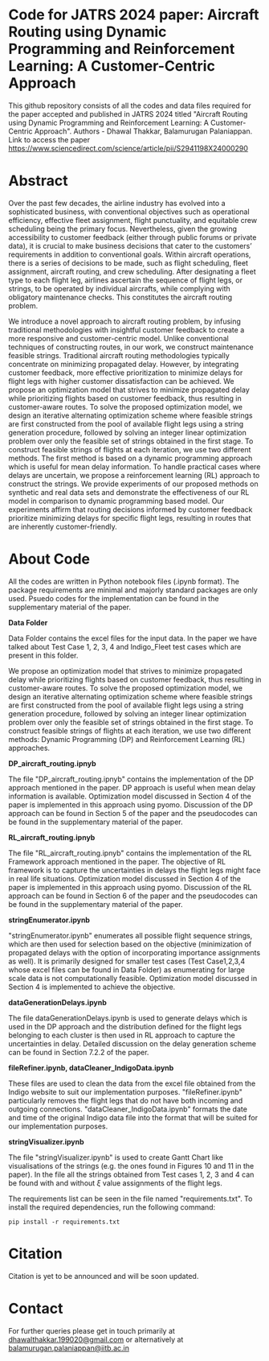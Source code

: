 # **Code for JATRS 2024 paper: Aircraft Routing using Dynamic Programming and Reinforcement Learning: A Customer-Centric Approach**
This github repository consists of all the codes and data files required for the paper accepted and published in JATRS 2024 titled "Aircraft Routing using Dynamic Programming and Reinforcement Learning: A Customer-Centric Approach". Authors - Dhawal Thakkar, Balamurugan Palaniappan. Link to access the paper https://www.sciencedirect.com/science/article/pii/S2941198X24000290

# **Abstract**

Over the past few decades, the airline industry has evolved into a sophisticated business, with conventional objectives such as operational efficiency, effective fleet assignment, flight punctuality, and equitable crew scheduling being the primary focus. Nevertheless, given the growing accessibility to customer feedback (either through public forums or private data), it is crucial to make business decisions that cater to the customers’ requirements in addition to conventional goals. Within aircraft operations, there is a series of decisions to be made, such as flight scheduling, fleet assignment, aircraft routing, and crew scheduling. After designating a fleet type to each flight leg, airlines ascertain the sequence of flight legs, or strings, to be operated by individual aircrafts, while complying with obligatory maintenance checks. This constitutes the aircraft routing problem.

We introduce a novel approach to aircraft routing problem, by infusing traditional methodologies with insightful customer feedback to create a more responsive and customer-centric model. Unlike conventional techniques of constructing routes, in our work, we construct maintenance feasible strings. Traditional aircraft routing methodologies typically concentrate on minimizing propagated delay. However, by integrating customer feedback, more effective prioritization to minimize delays for flight legs with higher customer dissatisfaction can be achieved. We propose an optimization model that strives to minimize propagated delay while prioritizing flights based on customer feedback, thus resulting in customer-aware routes. To solve the proposed optimization model, we design an iterative alternating optimization scheme where feasible strings are first constructed from the pool of available flight legs using a string generation procedure, followed by solving an integer linear optimization problem over only the feasible set of strings obtained in the first stage. To construct feasible strings of flights at each iteration, we use two different methods. The first method is based on a dynamic programming approach which is useful for mean delay information. To handle practical cases where delays are uncertain, we propose a reinforcement learning (RL) approach to construct the strings. We provide experiments of our proposed methods on synthetic and real data sets and demonstrate the effectiveness of our RL model in comparison to dynamic programming based model. Our experiments affirm that routing decisions informed by customer feedback prioritize minimizing delays for specific flight legs, resulting in routes that are inherently customer-friendly.


# **About Code**

All the codes are written in Python notebook files (.ipynb format). The package requirements are minimal and majorly standard packages are only used. Psuedo codes for the implementation can be found in the supplementary material of the paper.

**Data Folder**

Data Folder contains the excel files for the input data. In the paper we have talked about Test Case 1, 2, 3, 4 and Indigo_Fleet test cases which are present in this folder.

We propose an optimization model that strives to minimize propagated delay while prioritizing flights based on customer feedback, thus resulting in customer-aware routes. To solve the proposed optimization model, we design an iterative alternating optimization scheme where feasible strings are first constructed from the pool of available flight legs using a string generation procedure, followed by solving an integer linear optimization problem over only the feasible set of strings obtained in the first stage. To construct feasible strings of flights at each iteration, we use two different methods: Dynamic Programming (DP) and Reinforcement Learning (RL) approaches.

**DP_aircraft_routing.ipnyb**

The file "DP_aircraft_routing.ipnyb" contains the implementation of the DP approach mentioned in the paper. DP approach is useful when mean delay information is available. Optimization model discussed in Section 4 of the paper is implemented in this approach using pyomo. Discussion of the DP approach can be found in Section 5 of the paper and the pseudocodes can be found in the supplementary material of the paper.

**RL_aircraft_routing.ipnyb**

The file "RL_aircraft_routing.ipnyb" contains the implementation of the RL Framework approach mentioned in the paper. The objective of RL framework is to capture the uncertainties in delays the flight legs might face in real life situations. Optimization model discussed in Section 4 of the paper is implemented in this approach using pyomo. Discussion of the RL approach can be found in Section 6 of the paper and the pseudocodes can be found in the supplementary material of the paper.

**stringEnumerator.ipynb**

"stringEnumerator.ipynb" enumerates all possible flight sequence strings, which are then used for selection based on the objective (minimization of propagated delays with the option of incorporating importance assignments as well). It is primarily designed for smaller test cases (Test Case1,2,3,4 whose excel files can be found in Data Folder) as enumerating for large scale data is not computationally feasible. Optimization model discussed in Section 4 is implemented to achieve the objective.

 **dataGenerationDelays.ipynb**

The file dataGenerationDelays.ipynb is used to generate delays which is used in the DP approach and the distribution defined for the flight legs belonging to each cluster is then used in RL approach to capture the uncertainties in delay. Detailed discussion on the delay generation scheme can be found in Section 7.2.2 of the paper.

**fileRefiner.ipynb, dataCleaner_IndigoData.ipynb**

These files are used to clean the data from the excel file obtained from the Indigo website to suit our implementation purposes. "fileRefiner.ipynb" particularly removes the flight legs that do not have both incoming and outgoing connections. "dataCleaner_IndigoData.ipynb" formats the date and time of the original Indigo data file into the format that will be suited for our implementation purposes.

**stringVisualizer.ipynb**

The file "stringVisualizer.ipynb" is used to create Gantt Chart like visualisations of the strings (e.g. the ones found in Figures 10 and 11 in the paper). In the file all the strings obtained from Test cases 1, 2, 3 and 4 can be found with and without $\xi$ value assignments of the flight legs. 
 
The requirements list can be seen in the file named "requirements.txt". To install the required dependencies, run the following command:
```
pip install -r requirements.txt
```

# **Citation**

Citation is yet to be announced and will be soon updated.

# **Contact**
For further queries please get in touch primarily at  dhawalthakkar.199020@gmail.com or alternatively at balamurugan.palaniappan@iitb.ac.in 
